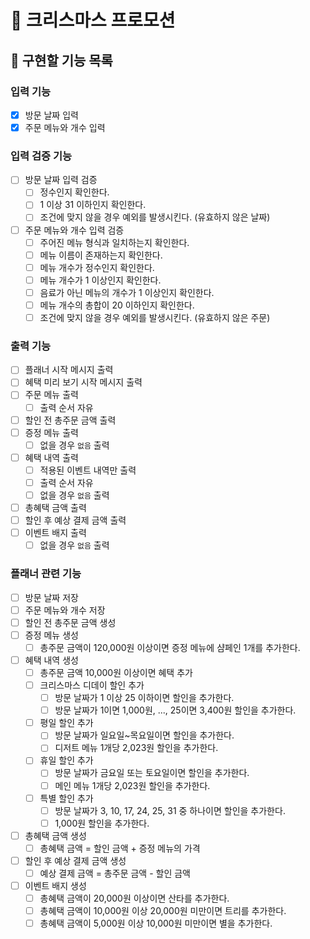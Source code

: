 # 🎄 크리스마스 프로모션

## 🎯 구현할 기능 목록

### 입력 기능

- [x] 방문 날짜 입력
- [x] 주문 메뉴와 개수 입력

### 입력 검증 기능

- [ ] 방문 날짜 입력 검증
  - [ ] 정수인지 확인한다.
  - [ ] 1 이상 31 이하인지 확인한다.
  - [ ] 조건에 맞지 않을 경우 예외를 발생시킨다. (유효하지 않은 날짜)
- [ ] 주문 메뉴와 개수 입력 검증
  - [ ] 주어진 메뉴 형식과 일치하는지 확인한다.
  - [ ] 메뉴 이름이 존재하는지 확인한다.
  - [ ] 메뉴 개수가 정수인지 확인한다.
  - [ ] 메뉴 개수가 1 이상인지 확인한다.
  - [ ] 음료가 아닌 메뉴의 개수가 1 이상인지 확인한다.
  - [ ] 메뉴 개수의 총합이 20 이하인지 확인한다.
  - [ ] 조건에 맞지 않을 경우 예외를 발생시킨다. (유효하지 않은 주문)

### 출력 기능

- [ ] 플래너 시작 메시지 출력
- [ ] 혜택 미리 보기 시작 메시지 출력
- [ ] 주문 메뉴 출력
  - [ ] 출력 순서 자유
- [ ] 할인 전 총주문 금액 출력
- [ ] 증정 메뉴 출력
  - [ ] 없을 경우 `없음` 출력
- [ ] 혜택 내역 출력
  - [ ] 적용된 이벤트 내역만 출력
  - [ ] 출력 순서 자유
  - [ ] 없을 경우 `없음` 출력
- [ ] 총혜택 금액 출력
- [ ] 할인 후 예상 결제 금액 출력
- [ ] 이벤트 배지 출력
  - [ ] 없을 경우 `없음` 출력

### 플래너 관련 기능

- [ ] 방문 날짜 저장
- [ ] 주문 메뉴와 개수 저장
- [ ] 할인 전 총주문 금액 생성
- [ ] 증정 메뉴 생성
  - [ ] 총주문 금액이 120,000원 이상이면 증정 메뉴에 샴페인 1개를 추가한다.
- [ ] 혜택 내역 생성
  - [ ] 총주문 금액 10,000원 이상이면 혜택 추가
  - [ ] 크리스마스 디데이 할인 추가
    - [ ] 방문 날짜가 1 이상 25 이하이면 할인을 추가한다.
    - [ ] 방문 날짜가 1이면 1,000원, ..., 25이면 3,400원 할인을 추가한다.
  - [ ] 평일 할인 추가
    - [ ] 방문 날짜가 일요일~목요일이면 할인을 추가한다.
    - [ ] 디저트 메뉴 1개당 2,023원 할인을 추가한다.
  - [ ] 휴일 할인 추가
    - [ ] 방문 날짜가 금요일 또는 토요일이면 할인을 추가한다.
    - [ ] 메인 메뉴 1개당 2,023원 할인을 추가한다.
  - [ ] 특별 할인 추가
    - [ ] 방문 날짜가 3, 10, 17, 24, 25, 31 중 하나이면 할인을 추가한다.
    - [ ] 1,000원 할인을 추가한다.
- [ ] 총혜택 금액 생성
  - [ ] 총혜택 금액 = 할인 금액 + 증정 메뉴의 가격
- [ ] 할인 후 예상 결제 금액 생성
  - [ ] 예상 결제 금액 = 총주문 금액 - 할인 금액
- [ ] 이벤트 배지 생성
  - [ ] 총혜택 금액이 20,000원 이상이면 산타를 추가한다.
  - [ ] 총혜택 금액이 10,000원 이상 20,000원 미만이면 트리를 추가한다.
  - [ ] 총혜택 금액이 5,000원 이상 10,000원 미만이면 별을 추가한다.
